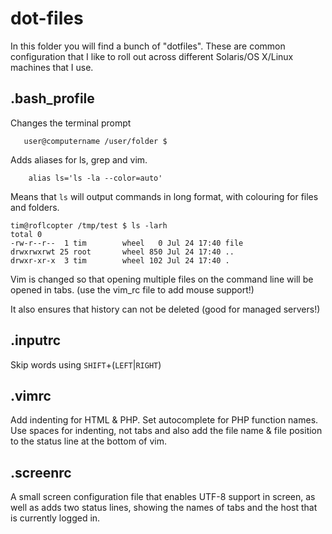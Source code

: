# dot-files

In this folder you will find a bunch of "dotfiles". These are common configuration that I like to roll out across different Solaris/OS X/Linux machines that I use.

## .bash_profile
Changes the terminal prompt

       user@computername /user/folder $

Adds aliases for ls, grep and vim.

        alias ls='ls -la --color=auto'

Means that `ls` will output commands in long format, with colouring for files and folders.

    tim@roflcopter /tmp/test $ ls -larh
    total 0
    -rw-r--r--  1 tim        wheel   0 Jul 24 17:40 file
    drwxrwxrwt 25 root       wheel 850 Jul 24 17:40 ..
    drwxr-xr-x  3 tim        wheel 102 Jul 24 17:40 .

Vim is changed so that opening multiple files on the command line will be opened in tabs. (use the vim_rc file to add mouse support!)

It also ensures that history can not be deleted (good for managed servers!)

##  .inputrc
Skip words using `SHIFT`+(`LEFT`|`RIGHT`)

## .vimrc
Add indenting for HTML & PHP. Set autocomplete for PHP function names. Use spaces for indenting, not tabs and also add the file name & file position to the status line at the bottom of vim.

## .screenrc
A small screen configuration file that enables UTF-8 support in screen, as well as adds two status lines, showing the names of tabs and the host that is currently logged in.
